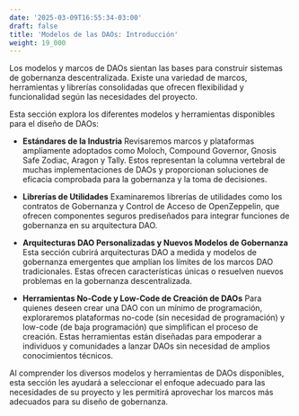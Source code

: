 ```yaml
---
date: '2025-03-09T16:55:34-03:00'
draft: false
title: 'Modelos de las DAOs: Introducción'
weight: 19_000
---
```


Los modelos y marcos de DAOs sientan las bases para construir sistemas de gobernanza descentralizada. Existe una variedad de marcos, herramientas y librerías consolidadas que ofrecen flexibilidad y funcionalidad según las necesidades del proyecto.

Esta sección explora los diferentes modelos y herramientas disponibles para el diseño de DAOs:

- **Estándares de la Industria**
    Revisaremos marcos y plataformas ampliamente adoptados como Moloch, Compound Governor, Gnosis Safe Zodiac, Aragon y Tally. Estos representan la columna vertebral de muchas implementaciones de DAOs y proporcionan soluciones de eficacia comprobada para la gobernanza y la toma de decisiones.

- **Librerías de Utilidades**
    Examinaremos librerías de utilidades como los contratos de Gobernanza y Control de Acceso de OpenZeppelin, que ofrecen componentes seguros prediseñados para integrar funciones de gobernanza en su arquitectura DAO.

- **Arquitecturas DAO Personalizadas y Nuevos Modelos de Gobernanza**
    Esta sección cubrirá arquitecturas DAO a medida y modelos de gobernanza emergentes que amplían los límites de los marcos DAO tradicionales. Estas ofrecen características únicas o resuelven nuevos problemas en la gobernanza descentralizada.

- **Herramientas No-Code y Low-Code de Creación de DAOs**
    Para quienes deseen crear una DAO con un mínimo de programación, exploraremos plataformas no-code (sin necesidad de programación) y low-code (de baja programación) que simplifican el proceso de creación. Estas herramientas están diseñadas para empoderar a individuos y comunidades a lanzar DAOs sin necesidad de amplios conocimientos técnicos.

Al comprender los diversos modelos y herramientas de DAOs disponibles, esta sección les ayudará a seleccionar el enfoque adecuado para las necesidades de su proyecto y les permitirá aprovechar los marcos más adecuados para su diseño de gobernanza.

